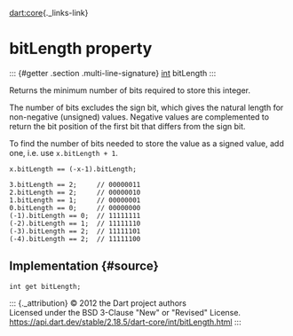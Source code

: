 [dart:core](../../dart-core/dart-core-library){._links-link}

bitLength property
==================

::: {#getter .section .multi-line-signature}
[int](../int-class) bitLength
:::

Returns the minimum number of bits required to store this integer.

The number of bits excludes the sign bit, which gives the natural length
for non-negative (unsigned) values. Negative values are complemented to
return the bit position of the first bit that differs from the sign bit.

To find the number of bits needed to store the value as a signed value,
add one, i.e. use `x.bitLength + 1`.

``` {.language-dart data-language="dart"}
x.bitLength == (-x-1).bitLength;

3.bitLength == 2;     // 00000011
2.bitLength == 2;     // 00000010
1.bitLength == 1;     // 00000001
0.bitLength == 0;     // 00000000
(-1).bitLength == 0;  // 11111111
(-2).bitLength == 1;  // 11111110
(-3).bitLength == 2;  // 11111101
(-4).bitLength == 2;  // 11111100
```

Implementation {#source}
--------------

``` {.language-dart data-language="dart"}
int get bitLength;
```

::: {._attribution}
© 2012 the Dart project authors\
Licensed under the BSD 3-Clause \"New\" or \"Revised\" License.\
<https://api.dart.dev/stable/2.18.5/dart-core/int/bitLength.html>
:::
